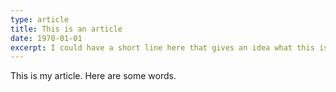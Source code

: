```yaml
---
type: article
title: This is an article
date: 1970-01-01
excerpt: I could have a short line here that gives an idea what this is about to the reader
---
```


This is my article. Here are some words.